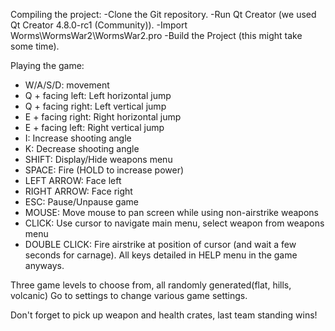 Compiling the project:
-Clone the Git repository.
-Run Qt Creator (we used Qt Creator 4.8.0-rc1 (Community)).
-Import Worms\WormsWar2\WormsWar2.pro
-Build the Project (this might take some time).

Playing the game:
- W/A/S/D: movement
- Q + facing left: Left horizontal jump
- Q + facing right: Left vertical jump 
- E + facing right: Right horizontal jump
- E + facing left: Right vertical jump
- I: Increase shooting angle
- K: Decrease shooting angle
- SHIFT: Display/Hide weapons menu
- SPACE: Fire (HOLD to increase power)
- LEFT ARROW: Face left
- RIGHT ARROW: Face right
- ESC: Pause/Unpause game
- MOUSE: Move mouse to pan screen while using non-airstrike weapons
- CLICK: Use cursor to navigate main menu, select weapon from weapons menu
- DOUBLE CLICK: Fire airstrike at position of cursor (and wait a few seconds for carnage).
All keys detailed in HELP menu in the game anyways.

Three game levels to choose from, all randomly generated(flat, hills, volcanic)
Go to settings to change various game settings. 

Don't forget to pick up weapon and health crates, last team standing wins!

